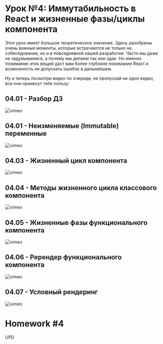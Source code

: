 # Урок №4: Иммутабильность в React и жизненные фазы/циклы компонента

Этот урок имеет большое теоретическое значение. Здесь разобраны очень важные моменты, которые встречаются не только на
собеседовании, но и в повседневной нашей разработке. Часто мы даже не задумываемся, а почему мы делаем так или эдак. Но
именно понимание этих вещей даст вам более глубокое понимание React и возможность не допускать ошибок в дальнейшем.

Ну а теперь посмотри видео по очереди, не пропускай ни одно видео, все они принесут тебе пользу:

## 04.01 - Разбор ДЗ

![vimeo](https://vimeo.com/700481232)

## 04.01 - Неизменяемые (Immutable) переменные

![vimeo](https://vimeo.com/700481326)


## 04.03 - Жизненный цикл компонента

![vimeo](https://vimeo.com/700483500)


## 04.04 - Методы жизненного цикла классового компонента

![vimeo](https://vimeo.com/700486681)

## 04.05 - Жизненные фазы функционального компонента

![vimeo](https://vimeo.com/700486760)


## 04.06 - Ререндер функционального компонента

![vimeo](https://vimeo.com/700486853)


## 04.07 - Условный рендеринг

![vimeo](https://vimeo.com/700487390)


# Homework #4

UPD

